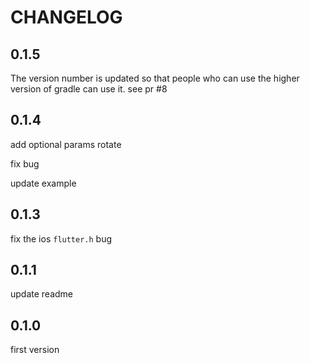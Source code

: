 # CHANGELOG

## 0.1.5

The version number is updated so that people who can use the higher version of gradle can use it. see pr #8

## 0.1.4

add optional params rotate

fix bug

update example

## 0.1.3

fix the ios `flutter.h` bug

## 0.1.1

update readme

## 0.1.0

first version
